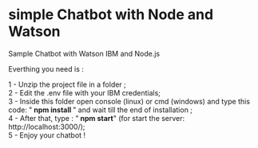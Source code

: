 # simple Chatbot with Node and Watson

Sample Chatbot with Watson IBM and Node.js

Everthing you need is :

1 - Unzip the project file in a folder  ;</br>
2 - Edit the .env file with your IBM credentials; </br>
3 - Inside this folder open console (linux) or cmd (windows) and
type this code: "<b> npm install </b> "  and wait till the end of installation ; </br>
4 - After that, type : "<b> npm start</b>" (for start the server: http://localhost:3000/); </br>
5 - Enjoy your chatbot !
